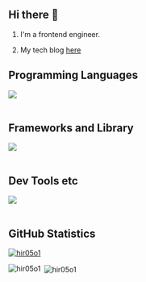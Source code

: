## Hi there 👋

1. I'm a frontend engineer.

2. My tech blog [here](https://zenn.dev/hir05o1)

## Programming Languages

<img src="https://skillicons.dev/icons?i=html,css,js,typescript,python,kotlin,swift" /> <br /><br />

## Frameworks and Library

<img src="https://skillicons.dev/icons?i=react,next,vue,nuxt,nodejs,express,flask,fastapi,android,apple" /> <br /><br />

## Dev Tools etc

<img src="https://skillicons.dev/icons?i=docker,git,github,vscode,linux,aws" /> <br /><br />

## GitHub Statistics


<p align="left"> <a href="https://github.com/ryo-ma/github-profile-trophy"><img src="https://github-profile-trophy.vercel.app/?username=hir05o1" alt="hir05o1" /></a> </p>




<p><img align="left" src="https://github-readme-stats-pi-silk-66.vercel.app/api/top-langs?username=hir05o1&show_icons=true&locale=en&layout=compact&count_private=true" alt="hir05o1" /></p>

<p>&nbsp;<img align="center" src="https://github-readme-stats-pi-silk-66.vercel.app/api?username=hir05o1&show_icons=true&locale=en&count_private=true" alt="hir05o1" /></p>
